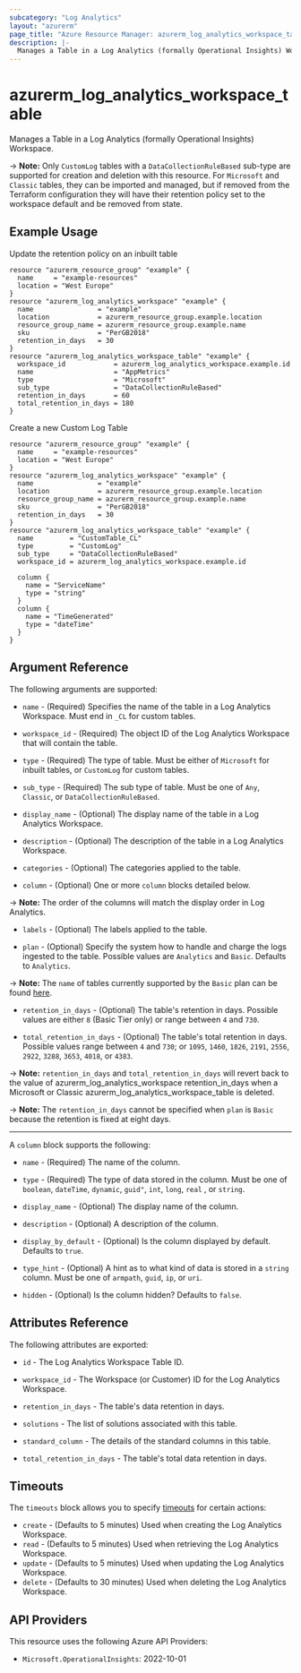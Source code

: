 ```yaml
---
subcategory: "Log Analytics"
layout: "azurerm"
page_title: "Azure Resource Manager: azurerm_log_analytics_workspace_table"
description: |-
  Manages a Table in a Log Analytics (formally Operational Insights) Workspace.
---
```


# azurerm_log_analytics_workspace_table

Manages a Table in a Log Analytics (formally Operational Insights) Workspace.

-> **Note:** Only `CustomLog` tables with a `DataCollectionRuleBased` sub-type are supported for creation and deletion with this resource. For `Microsoft` and `Classic` tables, they can be imported and managed, but if removed from the Terraform configuration they will have their retention policy set to the workspace default and be removed from state.

## Example Usage

Update the retention policy on an inbuilt table

```hcl
resource "azurerm_resource_group" "example" {
  name     = "example-resources"
  location = "West Europe"
}
resource "azurerm_log_analytics_workspace" "example" {
  name                = "example"
  location            = azurerm_resource_group.example.location
  resource_group_name = azurerm_resource_group.example.name
  sku                 = "PerGB2018"
  retention_in_days   = 30
}
resource "azurerm_log_analytics_workspace_table" "example" {
  workspace_id            = azurerm_log_analytics_workspace.example.id
  name                    = "AppMetrics"
  type                    = "Microsoft"
  sub_type                = "DataCollectionRuleBased"
  retention_in_days       = 60
  total_retention_in_days = 180
}
```

Create a new Custom Log Table

```hcl
resource "azurerm_resource_group" "example" {
  name     = "example-resources"
  location = "West Europe"
}
resource "azurerm_log_analytics_workspace" "example" {
  name                = "example"
  location            = azurerm_resource_group.example.location
  resource_group_name = azurerm_resource_group.example.name
  sku                 = "PerGB2018"
  retention_in_days   = 30
}
resource "azurerm_log_analytics_workspace_table" "example" {
  name         = "CustomTable_CL"
  type         = "CustomLog"
  sub_type     = "DataCollectionRuleBased"
  workspace_id = azurerm_log_analytics_workspace.example.id

  column {
    name = "ServiceName"
    type = "string"
  }
  column {
    name = "TimeGenerated"
    type = "dateTime"
  }
}
```

## Argument Reference

The following arguments are supported:

- `name` - (Required) Specifies the name of the table in a Log Analytics Workspace. Must end in `_CL` for custom tables.

- `workspace_id` - (Required) The object ID of the Log Analytics Workspace that will contain the table.

- `type` - (Required) The type of table. Must be either of `Microsoft` for inbuilt tables, or `CustomLog` for custom tables.

- `sub_type` - (Required) The sub type of table. Must be one of `Any`, `Classic`, or `DataCollectionRuleBased`.

- `display_name` - (Optional) The display name of the table in a Log Analytics Workspace.

- `description` - (Optional) The description of the table in a Log Analytics Workspace.

- `categories` - (Optional) The categories applied to the table.

- `column` - (Optional) One or more `column` blocks detailed below.

-> **Note:** The order of the columns will match the display order in Log Analytics.

- `labels` - (Optional) The labels applied to the table.

- `plan` - (Optional) Specify the system how to handle and charge the logs ingested to the table. Possible values are `Analytics` and `Basic`. Defaults to `Analytics`.

-> **Note:** The `name` of tables currently supported by the `Basic` plan can be found [here](https://learn.microsoft.com/en-us/azure/azure-monitor/logs/basic-logs-azure-tables).

- `retention_in_days` - (Optional) The table's retention in days. Possible values are either `8` (Basic Tier only) or range between `4` and `730`.

- `total_retention_in_days` - (Optional) The table's total retention in days. Possible values range between `4` and `730`; or `1095`, `1460`, `1826`, `2191`, `2556`, `2922`, `3288`, `3653`, `4018`, or `4383`.

-> **Note:** `retention_in_days` and `total_retention_in_days` will revert back to the value of azurerm_log_analytics_workspace retention_in_days when a Microsoft or Classic azurerm_log_analytics_workspace_table is deleted.

-> **Note:** The `retention_in_days` cannot be specified when `plan` is `Basic` because the retention is fixed at eight days.

---

A `column` block supports the following:

- `name` - (Required) The name of the column.

- `type` - (Required) The type of data stored in the column. Must be one of `boolean`, `dateTime`, `dynamic`, `guid"`, `int`, `long`, `real` , or `string`.

- `display_name` - (Optional) The display name of the column.

- `description` - (Optional) A description of the column.

- `display_by_default` - (Optional) Is the column displayed by default. Defaults to `true`.

- `type_hint` - (Optional) A hint as to what kind of data is stored in a `string` column. Must be one of `armpath`, `guid`, `ip`, or `uri`.

- `hidden` - (Optional) Is the column hidden? Defaults to `false`.

## Attributes Reference

The following attributes are exported:

- `id` - The Log Analytics Workspace Table ID.

- `workspace_id` - The Workspace (or Customer) ID for the Log Analytics Workspace.

- `retention_in_days` - The table's data retention in days.

- `solutions` - The list of solutions associated with this table.

- `standard_column` - The details of the standard columns in this table.

- `total_retention_in_days` - The table's total data retention in days.

## Timeouts

The `timeouts` block allows you to specify [timeouts](https://www.terraform.io/docs/configuration/resources.html#timeouts) for certain actions:

* `create` - (Defaults to 5 minutes) Used when creating the Log Analytics Workspace.
* `read` - (Defaults to 5 minutes) Used when retrieving the Log Analytics Workspace.
* `update` - (Defaults to 5 minutes) Used when updating the Log Analytics Workspace.
* `delete` - (Defaults to 30 minutes) Used when deleting the Log Analytics Workspace.

## API Providers
<!-- This section is generated, changes will be overwritten -->
This resource uses the following Azure API Providers:

* `Microsoft.OperationalInsights`: 2022-10-01
